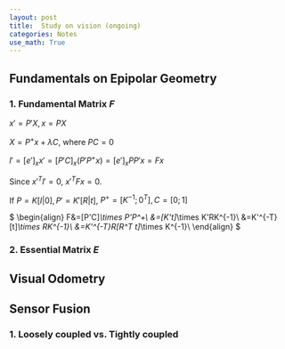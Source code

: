 ```yaml
---
layout: post
title:  Study on vision (ongoing)
categories: Notes
use_math: True
---
```


## Fundamentals on Epipolar Geometry

### 1. Fundamental Matrix $F$
$x'=P'X, x=PX$

$X=P^+ x + \lambda C$, where $PC=0$

$l'=[e']_x x'=[P'C]_x (P'P^+ x)=[e']_x PP'x=Fx$

Since $x'^T l'=0$, $x'^TFx=0$.

If $P=K[I|0], P'=K'[R|t]$, $P^+ =[K^{-1}; 0^T], C=[0;1]$

$
\begin{align}
F&=[P'C]_\times P'P^+\\
&=[K't]_\times K'RK^{-1}\\
&=K'^{-T}[t]_\times RK^{-1}\\
&=K'^{-T}R[R^T t]_\times K^{-1}\\
\end{align}
$

### 2. Essential Matrix $E$


## Visual Odometry


## Sensor Fusion
### 1. Loosely coupled vs. Tightly coupled
